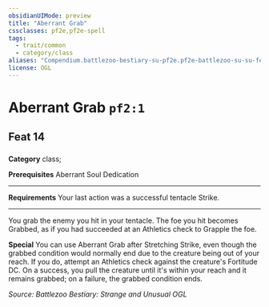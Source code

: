```yaml
---
obsidianUIMode: preview
title: "Aberrant Grab"
cssclasses: pf2e,pf2e-spell
tags:
  - trait/common
  - category/class
aliases: "Compendium.battlezoo-bestiary-su-pf2e.pf2e-battlezoo-su-su-feats.Item.c7h66G7ZtAq4Drlb"
license: OGL
---
```

# Aberrant Grab `pf2:1`
## Feat 14
### 

**Category** class; 



**Prerequisites** Aberrant Soul Dedication
* * *
**Requirements** Your last action was a successful tentacle Strike.

* * *

You grab the enemy you hit in your tentacle. The foe you hit becomes Grabbed, as if you had succeeded at an Athletics check to Grapple the foe.

**Special** You can use Aberrant Grab after Stretching Strike, even though the grabbed condition would normally end due to the creature being out of your reach. If you do, attempt an Athletics check against the creature's Fortitude DC. On a success, you pull the creature until it's within your reach and it remains grabbed; on a failure, the grabbed condition ends.

*Source: Battlezoo Bestiary: Strange and Unusual*
*OGL*